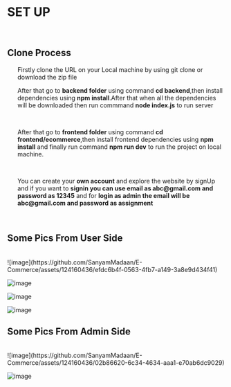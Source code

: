 <b><h1>SET UP </b></h1><br/>
<h2><b>Clone Process</b></h2>
<ol>Firstly clone the URL on your Local machine by using git clone or download the zip file<br/></ol>
<ol>After that go to <b>backend folder</b> using command <b>cd backend</b>,then install dependencies using <b>npm install</b>.After that when all the dependencies will be downloaded then run commmand <b>node index.js</b> to run server</ol><br/>
<ol>After that go to <b>frontend folder</b> using command <b>cd frontend/ecommerce</b>,then install frontend dependencies using <b>npm install</b> and finally run command <b>npm run dev</b> to run the project on local machine.</ol><br/>
<ol>You can create your <b>own account</b> and explore the website by signUp and if you want to <b>signin you can use email as abc@gmail.com and password as 12345</b> and for <b>login as admin the email will be abc@gmail.com and password as assignment</b></ol><br/>
<h2>Some Pics From User Side</h2><br/>
![image](https://github.com/SanyamMadaan/E-Commerce/assets/124160436/efdc6b4f-0563-4fb7-a149-3a8e9d434f41)

![image](https://github.com/SanyamMadaan/E-Commerce/assets/124160436/9932ab9a-4346-48db-acdd-632875264fd7)

![image](https://github.com/SanyamMadaan/E-Commerce/assets/124160436/b916c95a-05e2-47fd-a3ab-b7154ea4e365)

![image](https://github.com/SanyamMadaan/E-Commerce/assets/124160436/9af2f390-28eb-4154-8689-43ab5c6d697d)

<h2>Some Pics From Admin Side</h2><br/>
![image](https://github.com/SanyamMadaan/E-Commerce/assets/124160436/02b86620-6c34-4634-aaa1-e70ab6dc9029)

![image](https://github.com/SanyamMadaan/E-Commerce/assets/124160436/e634d703-bbc5-4eb6-99f4-575e84009620)

